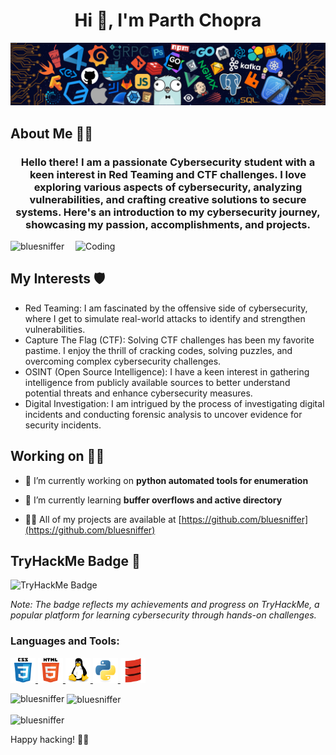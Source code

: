 <h1 align="center">Hi 👋, I'm Parth Chopra</h1>

[![](header_.png)](#)

## About Me 🕵️‍♂️

<h3 align="center">Hello there! I am a passionate Cybersecurity student with a keen interest in Red Teaming and CTF challenges. I love exploring various aspects of cybersecurity, analyzing vulnerabilities, and crafting creative solutions to secure systems. Here's an introduction to my cybersecurity journey, showcasing my passion, accomplishments, and projects.
</h3>
<img align="right" alt="Coding" width="400" src="https://external-content.duckduckgo.com/iu/?u=https%3A%2F%2Fcdn.dribbble.com%2Fusers%2F1292677%2Fscreenshots%2F6139167%2Favento.gif&f=1&nofb=1&ipt=3c3256e075c7fcb77599d279af04fc27f92dbc90af650fc5ea38d7c6dcdeb295&ipo=images">

<p align="left"> <img src="https://komarev.com/ghpvc/?username=bluesniffer&label=Profile%20views&color=0e75b6&style=flat" alt="bluesniffer" /> </p>


## My Interests 🛡️

- Red Teaming: I am fascinated by the offensive side of cybersecurity, where I get to simulate real-world attacks to identify and strengthen vulnerabilities.
- Capture The Flag (CTF): Solving CTF challenges has been my favorite pastime. I enjoy the thrill of cracking codes, solving puzzles, and overcoming complex cybersecurity challenges.
- OSINT (Open Source Intelligence): I have a keen interest in gathering intelligence from publicly available sources to better understand potential threats and enhance cybersecurity measures.
- Digital Investigation: I am intrigued by the process of investigating digital incidents and conducting forensic analysis to uncover evidence for security incidents.


## Working on 🕵️‍♂️

- 🔭 I’m currently working on **python automated tools for enumeration**

- 🌱 I’m currently learning **buffer overflows and active directory**

- 👨‍💻 All of my projects are available at [https://github.com/bluesniffer](https://github.com/bluesniffer)

## TryHackMe Badge 🏅

![TryHackMe Badge](https://tryhackme-badges.s3.amazonaws.com/ch3rnobyl.png)

*Note: The badge reflects my achievements and progress on TryHackMe, a popular platform for learning cybersecurity through hands-on challenges.*



<h3 align="left">Languages and Tools:</h3>
<p align="left"> <a href="https://www.w3schools.com/css/" target="_blank" rel="noreferrer"> <img src="https://raw.githubusercontent.com/devicons/devicon/master/icons/css3/css3-original-wordmark.svg" alt="css3" width="40" height="40"/> </a> <a href="https://www.w3.org/html/" target="_blank" rel="noreferrer"> <img src="https://raw.githubusercontent.com/devicons/devicon/master/icons/html5/html5-original-wordmark.svg" alt="html5" width="40" height="40"/> </a> <a href="https://www.linux.org/" target="_blank" rel="noreferrer"> <img src="https://raw.githubusercontent.com/devicons/devicon/master/icons/linux/linux-original.svg" alt="linux" width="40" height="40"/> </a> <a href="https://www.python.org" target="_blank" rel="noreferrer"> <img src="https://raw.githubusercontent.com/devicons/devicon/master/icons/python/python-original.svg" alt="python" width="40" height="40"/> </a> <a href="https://www.scala-lang.org" target="_blank" rel="noreferrer"> <img src="https://raw.githubusercontent.com/devicons/devicon/master/icons/scala/scala-original.svg" alt="scala" width="40" height="40"/> </a> </p>

<p><img align="left" src="https://github-readme-stats.vercel.app/api/top-langs?username=bluesniffer&show_icons=true&locale=en&layout=compact" alt="bluesniffer" /></p>

<p>&nbsp;<img align="center" src="https://github-readme-stats.vercel.app/api?username=bluesniffer&show_icons=true&locale=en" alt="bluesniffer" /></p>

<p><img align="center" src="https://github-readme-streak-stats.herokuapp.com/?user=bluesniffer&" alt="bluesniffer" /></p>

Happy hacking! 🚀🔐
